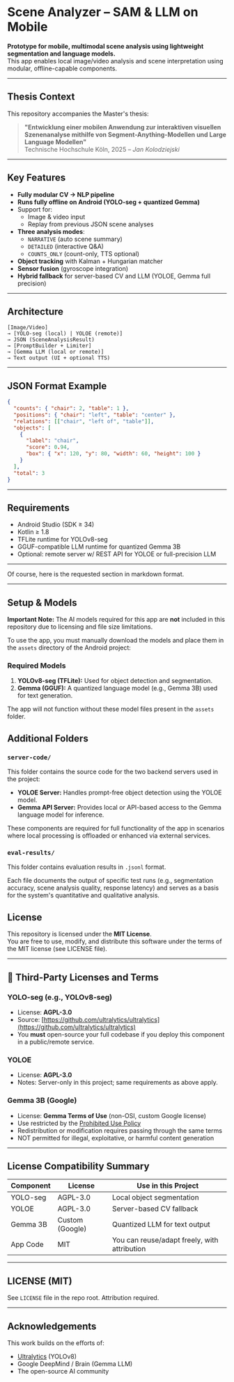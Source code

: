 # Scene Analyzer – SAM & LLM on Mobile

**Prototype for mobile, multimodal scene analysis using lightweight segmentation and language models.**  
This app enables local image/video analysis and scene interpretation using modular, offline-capable components.

---

## Thesis Context

This repository accompanies the Master's thesis:

> **"Entwicklung einer mobilen Anwendung zur interaktiven visuellen Szenenanalyse mithilfe von Segment-Anything-Modellen und Large Language Modellen"**  
> Technische Hochschule Köln, 2025 – *Jan Kolodziejski*

---

## Key Features

- **Fully modular CV → NLP pipeline**
- **Runs fully offline on Android (YOLO-seg + quantized Gemma)**
- Support for:
  - Image & video input
  - Replay from previous JSON scene analyses
- **Three analysis modes**:
  - `NARRATIVE` (auto scene summary)
  - `DETAILED` (interactive Q&A)
  - `COUNTS_ONLY` (count-only, TTS optional)
- **Object tracking** with Kalman + Hungarian matcher
- **Sensor fusion** (gyroscope integration)
- **Hybrid fallback** for server-based CV and LLM (YOLOE, Gemma full precision)

---

## Architecture

```text
[Image/Video] 
→ [YOLO-seg (local) | YOLOE (remote)] 
→ JSON (SceneAnalysisResult) 
→ [PromptBuilder + Limiter] 
→ [Gemma LLM (local or remote)] 
→ Text output (UI + optional TTS)
```

---

## JSON Format Example

```json
{
  "counts": { "chair": 2, "table": 1 },
  "positions": { "chair": "left", "table": "center" },
  "relations": [["chair", "left of", "table"]],
  "objects": [
    {
      "label": "chair",
      "score": 0.94,
      "box": { "x": 120, "y": 80, "width": 60, "height": 100 }
    }
  ],
  "total": 3
}
```

---

## Requirements

- Android Studio (SDK ≥ 34)
- Kotlin ≥ 1.8
- TFLite runtime for YOLOv8-seg
- GGUF-compatible LLM runtime for quantized Gemma 3B
- Optional: remote server w/ REST API for YOLOE or full-precision LLM

---

Of course, here is the requested section in markdown format.

---

## Setup & Models

**Important Note:** The AI models required for this app are **not** included in this repository due to licensing and file size limitations.

To use the app, you must manually download the models and place them in the `assets` directory of the Android project:

### Required Models

1. **YOLOv8-seg (TFLite):** Used for object detection and segmentation.
2. **Gemma (GGUF):** A quantized language model (e.g., Gemma 3B) used for text generation.

The app will not function without these model files present in the `assets` folder.

## Additional Folders

### `server-code/`

This folder contains the source code for the two backend servers used in the project:

- **YOLOE Server:** Handles prompt-free object detection using the YOLOE model.
- **Gemma API Server:** Provides local or API-based access to the Gemma language model for inference.

These components are required for full functionality of the app in scenarios where local processing is offloaded or enhanced via external services.

### `eval-results/`

This folder contains evaluation results in `.jsonl` format.

Each file documents the output of specific test runs (e.g., segmentation accuracy, scene analysis quality, response latency) and serves as a basis for the system's quantitative and qualitative analysis.

## License

This repository is licensed under the **MIT License**.  
You are free to use, modify, and distribute this software under the terms of the MIT license (see LICENSE file).

---

## 📎 Third-Party Licenses and Terms

### YOLO-seg (e.g., YOLOv8-seg)
- License: **AGPL-3.0**
- Source: [https://github.com/ultralytics/ultralytics](https://github.com/ultralytics/ultralytics)
- You **must** open-source your full codebase if you deploy this component in a public/remote service.

### YOLOE
- License: **AGPL-3.0**
- Notes: Server-only in this project; same requirements as above apply.

### Gemma 3B (Google)
- License: **Gemma Terms of Use** (non-OSI, custom Google license)
- Use restricted by the [Prohibited Use Policy](https://ai.google.dev/gemma/terms)
- Redistribution or modification requires passing through the same terms
- NOT permitted for illegal, exploitative, or harmful content generation

---

## License Compatibility Summary

| Component  | License      | Use in this Project         |
|------------|--------------|-----------------------------|
| YOLO-seg   | AGPL-3.0     | Local object segmentation   |
| YOLOE      | AGPL-3.0     | Server-based CV fallback    |
| Gemma 3B   | Custom (Google) | Quantized LLM for text output |
| App Code   | MIT          | You can reuse/adapt freely, with attribution |

---

## LICENSE (MIT)

See `LICENSE` file in the repo root. Attribution required.

---

## Acknowledgements

This work builds on the efforts of:
- [Ultralytics](https://github.com/ultralytics) (YOLOv8)
- Google DeepMind / Brain (Gemma LLM)
- The open-source AI community

